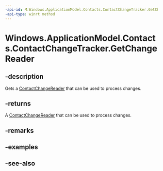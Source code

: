 ```yaml
---
-api-id: M:Windows.ApplicationModel.Contacts.ContactChangeTracker.GetChangeReader
-api-type: winrt method
---
```


<!-- Method syntax
public Windows.ApplicationModel.Contacts.ContactChangeReader GetChangeReader()
-->

# Windows.ApplicationModel.Contacts.ContactChangeTracker.GetChangeReader

## -description
Gets a [ContactChangeReader](contactchangereader.md) that can be used to process changes.

## -returns
A [ContactChangeReader](contactchangereader.md) that can be used to process changes.

## -remarks

## -examples

## -see-also
